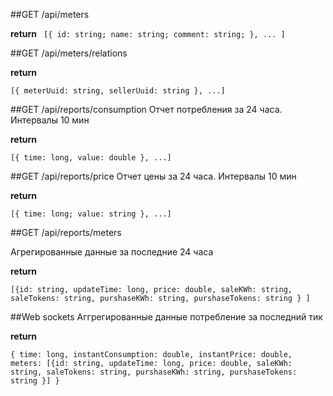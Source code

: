 ##GET /api/meters

**return**
`
[{ id: string;
  name: string;
  comment: string;
}, ...
]`


##GET /api/meters/relations

**return**

`[{
meterUuid: string,
sellerUuid: string
}, ...]`

##GET /api/reports/consumption
Отчет потребления за 24 часа. Интервалы 10 мин

**return**

`[{
time: long,
value: double
}, ...]`


##GET /api/reports/price
Отчет цены за 24 часа. Интервалы 10 мин

**return**

`[{
time: long;
value: string
}, ...]`


##GET /api/reports/meters

Агрегированные данные за последние 24 часа

**return**

`[{id: string,
  updateTime: long,
  price: double,
  saleKWh: string,
  saleTokens: string,
  purshaseKWh: string,
  purshaseTokens: string
}
]`


##Web sockets
Аггрегированные данные потребление за последний тик

**return**

`{
time: long,
instantConsumption: double,
instantPrice: double,
meters:
[{id: string,
    updateTime: long,
    price: double,
    saleKWh: string,
    saleTokens: string,
    purshaseKWh: string,
    purshaseTokens: string
}]
}`